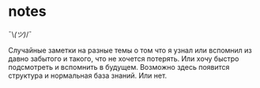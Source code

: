 # notes
¯\\_(ツ)_/¯


Случайные заметки на разные темы о том что я узнал или вспомнил из давно забытого и такого, что не хочется потерять. Или хочу быстро подсмотреть и вспомнить в будущем. Возможно здесь появится структура и нормальная база знаний. Или нет.
